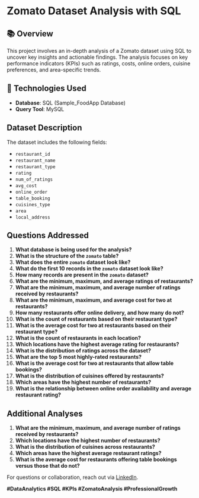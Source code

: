 # Zomato Dataset Analysis with SQL  

## 📚 Overview  
This project involves an in-depth analysis of a Zomato dataset using SQL to uncover key insights and actionable findings. The analysis focuses on key performance indicators (KPIs) such as ratings, costs, online orders, cuisine preferences, and area-specific trends.  

## 🔧 Technologies Used  
- **Database**: SQL (Sample_FoodApp Database)  
- **Query Tool**: MySQL  

## Dataset Description

The dataset includes the following fields:
- `restaurant_id`
- `restaurant_name`
- `restaurant_type`
- `rating`
- `num_of_ratings`
- `avg_cost`
- `online_order`
- `table_booking`
- `cuisines_type`
- `area`
- `local_address`

## Questions Addressed

1. **What database is being used for the analysis?**
2. **What is the structure of the `zomato` table?**
3. **What does the entire `zomato` dataset look like?**
4. **What do the first 10 records in the `zomato` dataset look like?**
5. **How many records are present in the `zomato` dataset?**
6. **What are the minimum, maximum, and average ratings of restaurants?**
7. **What are the minimum, maximum, and average number of ratings received by restaurants?**
8. **What are the minimum, maximum, and average cost for two at restaurants?**
9. **How many restaurants offer online delivery, and how many do not?**
10. **What is the count of restaurants based on their restaurant type?**
11. **What is the average cost for two at restaurants based on their restaurant type?**
12. **What is the count of restaurants in each location?**
13. **Which locations have the highest average rating for restaurants?**
14. **What is the distribution of ratings across the dataset?**
15. **What are the top 5 most highly-rated restaurants?**
16. **What is the average cost for two at restaurants that allow table bookings?**
17. **What is the distribution of cuisines offered by restaurants?**
18. **Which areas have the highest number of restaurants?**
19. **What is the relationship between online order availability and average restaurant rating?**

## Additional Analyses

1. **What are the minimum, maximum, and average number of ratings received by restaurants?**
2. **Which locations have the highest number of restaurants?**
3. **What is the distribution of cuisines across restaurants?**
4. **Which areas have the highest average restaurant ratings?**
5. **What is the average cost for restaurants offering table bookings versus those that do not?**



For questions or collaboration, reach out via [LinkedIn](https://www.linkedin.com/in/nikhil-choudhary-6163a8263/).  


**#DataAnalytics #SQL #KPIs #ZomatoAnalysis #ProfessionalGrowth**
